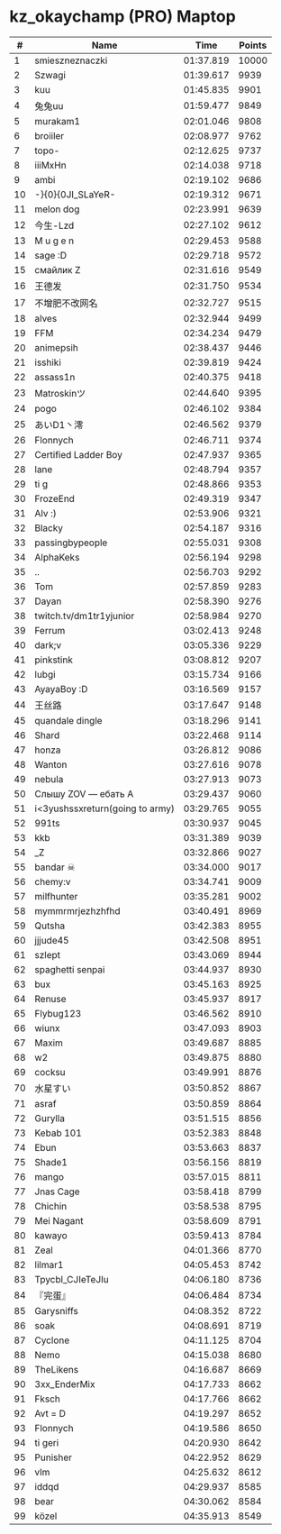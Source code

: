 # kz_okaychamp (PRO) Maptop

|  # | Name | Time | Points |
|-------------- | -------------- | -------------- | -------------- | 
| 1 | smieszneznaczki | 01:37.819 | 10000 | 
| 2 | Szwagi | 01:39.617 | 9939 | 
| 3 | kuu | 01:45.835 | 9901 | 
| 4 | 兔兔uu | 01:59.477 | 9849 | 
| 5 | murakam1 | 02:01.046 | 9808 | 
| 6 | broiiler | 02:08.977 | 9762 | 
| 7 | topo- | 02:12.625 | 9737 | 
| 8 | iiiMxHn | 02:14.038 | 9718 | 
| 9 | ambi | 02:19.102 | 9686 | 
| 10 | -}{0}{0JI_SLaYeR- | 02:19.312 | 9671 | 
| 11 | melon dog | 02:23.991 | 9639 | 
| 12 | 今生-Lzd | 02:27.102 | 9612 | 
| 13 | M u g e n | 02:29.453 | 9588 | 
| 14 | sage :D | 02:29.718 | 9572 | 
| 15 | смайлик Z | 02:31.616 | 9549 | 
| 16 | 王德发 | 02:31.750 | 9534 | 
| 17 | 不增肥不改网名 | 02:32.727 | 9515 | 
| 18 | alves | 02:32.944 | 9499 | 
| 19 | FFM | 02:34.234 | 9479 | 
| 20 | animepsih | 02:38.437 | 9446 | 
| 21 | isshiki | 02:39.819 | 9424 | 
| 22 | assass1n | 02:40.375 | 9418 | 
| 23 | Matroskinツ | 02:44.640 | 9395 | 
| 24 | pogo | 02:46.102 | 9384 | 
| 25 | あいD1丶澪 | 02:46.562 | 9379 | 
| 26 | Flonnych | 02:46.711 | 9374 | 
| 27 | Certified Ladder Boy | 02:47.937 | 9365 | 
| 28 | lane | 02:48.794 | 9357 | 
| 29 | ti g | 02:48.866 | 9353 | 
| 30 | FrozeEnd | 02:49.319 | 9347 | 
| 31 | Alv :) | 02:53.906 | 9321 | 
| 32 | Blacky | 02:54.187 | 9316 | 
| 33 | passingbypeople | 02:55.031 | 9308 | 
| 34 | AlphaKeks | 02:56.194 | 9298 | 
| 35 | .. | 02:56.703 | 9292 | 
| 36 | Tom | 02:57.859 | 9283 | 
| 37 | Dayan | 02:58.390 | 9276 | 
| 38 | twitch.tv/dm1tr1yjunior | 02:58.984 | 9270 | 
| 39 | Ferrum | 03:02.413 | 9248 | 
| 40 | dark;v | 03:05.336 | 9229 | 
| 41 | pinkstink | 03:08.812 | 9207 | 
| 42 | lubgi | 03:15.734 | 9166 | 
| 43 | AyayaBoy :D | 03:16.569 | 9157 | 
| 44 | 王丝路 | 03:17.647 | 9148 | 
| 45 | quandale dingle | 03:18.296 | 9141 | 
| 46 | Shard | 03:22.468 | 9114 | 
| 47 | honza | 03:26.812 | 9086 | 
| 48 | Wanton | 03:27.616 | 9078 | 
| 49 | nebula | 03:27.913 | 9073 | 
| 50 | Слышу ZOV — ебать А | 03:29.437 | 9060 | 
| 51 | i<3yushssxreturn(going to army) | 03:29.765 | 9055 | 
| 52 | 991ts | 03:30.937 | 9045 | 
| 53 | kkb | 03:31.389 | 9039 | 
| 54 | _Z | 03:32.866 | 9027 | 
| 55 | bandar ☠ | 03:34.000 | 9017 | 
| 56 | chemy:v | 03:34.741 | 9009 | 
| 57 | milfhunter | 03:35.281 | 9002 | 
| 58 | mymmrmrjezhzhfhd | 03:40.491 | 8969 | 
| 59 | Qutsha | 03:42.383 | 8955 | 
| 60 | jjjude45 | 03:42.508 | 8951 | 
| 61 | szlept | 03:43.069 | 8944 | 
| 62 | spaghetti senpai | 03:44.937 | 8930 | 
| 63 | bux | 03:45.163 | 8925 | 
| 64 | Renuse | 03:45.937 | 8917 | 
| 65 | Flybug123 | 03:46.562 | 8910 | 
| 66 | wiunx | 03:47.093 | 8903 | 
| 67 | Maxim | 03:49.687 | 8885 | 
| 68 | w2 | 03:49.875 | 8880 | 
| 69 | cocksu | 03:49.991 | 8876 | 
| 70 | 水星すい | 03:50.852 | 8867 | 
| 71 | asraf | 03:50.859 | 8864 | 
| 72 | Gurylla | 03:51.515 | 8856 | 
| 73 | Kebab 101 | 03:52.383 | 8848 | 
| 74 | Ebun | 03:53.663 | 8837 | 
| 75 | Shade1 | 03:56.156 | 8819 | 
| 76 | mango | 03:57.015 | 8811 | 
| 77 | Jnas Cage | 03:58.418 | 8799 | 
| 78 | Chichin | 03:58.538 | 8795 | 
| 79 | Mei Nagant | 03:58.609 | 8791 | 
| 80 | kawayo | 03:59.413 | 8784 | 
| 81 | Zeal | 04:01.366 | 8770 | 
| 82 | lilmar1 | 04:05.453 | 8742 | 
| 83 | Tpycbl_CJIeTeJIu | 04:06.180 | 8736 | 
| 84 | 『完蛋』 | 04:06.484 | 8734 | 
| 85 | Garysniffs | 04:08.352 | 8722 | 
| 86 | soak | 04:08.691 | 8719 | 
| 87 | Cyclone | 04:11.125 | 8704 | 
| 88 | Nemo | 04:15.038 | 8680 | 
| 89 | TheLikens | 04:16.687 | 8669 | 
| 90 | 3xx_EnderMix | 04:17.733 | 8662 | 
| 91 | Fksch | 04:17.766 | 8662 | 
| 92 | Avt = D | 04:19.297 | 8652 | 
| 93 | Flonnych | 04:19.586 | 8650 | 
| 94 | ti geri | 04:20.930 | 8642 | 
| 95 | Punisher | 04:22.952 | 8629 | 
| 96 | vlm | 04:25.632 | 8612 | 
| 97 | iddqd | 04:29.937 | 8585 | 
| 98 | bear | 04:30.062 | 8584 | 
| 99 | közel | 04:35.913 | 8549 | 


